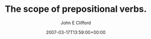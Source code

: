---
title: 'The scope of prepositional verbs.'
posts: 1
hash: 't681'
author: 'John E Clifford'
date: 2007-03-17T13:59:00+00:00
sources:
  - http://forums.tokipona.org/viewtopic.php%3Ft=681.html
---